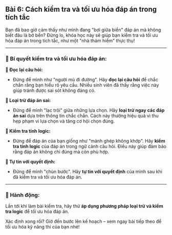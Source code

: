 ## Bài 6: Cách kiểm tra và tối ưu hóa đáp án trong tích tắc

Bạn đã bao giờ cảm thấy như mình đang "bơi giữa biển" đáp án mà không biết đâu là bờ bến? Đừng lo, khóa học này sẽ giúp bạn kiểm tra và tối ưu hóa đáp án trong tích tắc, như một "nhà thám hiểm" thực thụ!

---

### 📌 Bí quyết kiểm tra và tối ưu hóa đáp án:

**🔹 Đọc lại câu hỏi:**
- Đừng để mình như "người mù đi đường". Hãy **đọc lại câu hỏi** để chắc chắn rằng bạn hiểu rõ yêu cầu. Nhiều sinh viên đã thấy rằng việc này giúp tránh được sai sót không đáng có.

**🔹 Loại trừ đáp án sai:**
- Đừng để mình "lạc trôi" giữa những lựa chọn. Hãy **loại trừ ngay các đáp án sai** dựa trên thông tin chắc chắn. Cách này thường hiệu quả vì thu hẹp phạm vi lựa chọn và tăng cơ hội chọn đúng.

**🔹 Kiểm tra tính logic:**
- Đừng để đáp án của bạn giống như "mảnh ghép không khớp". Hãy **kiểm tra tính logic** của đáp án trong ngữ cảnh câu hỏi. Điều này giúp đảm bảo rằng đáp án không chỉ đúng mà còn phù hợp.

**🔹 Tự tin với quyết định:**
- Đừng để mình "chùn bước". Hãy **tự tin với quyết định** của mình sau khi đã kiểm tra và tối ưu hóa đáp án.

---

### 🚀 Hành động:

Lần tới khi làm bài kiểm tra, hãy thử **áp dụng phương pháp loại trừ và kiểm tra logic** để tối ưu hóa đáp án.

Xác định xong rồi? Giờ đến bước lên kế hoạch – xem ngay bài tiếp theo để tối ưu hóa kỹ năng thi của bạn nhé!